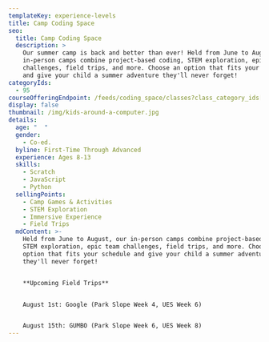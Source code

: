 ```yaml
---
templateKey: experience-levels
title: Camp Coding Space
seo:
  title: Camp Coding Space
  description: >
    Our summer camp is back and better than ever! Held from June to August, our
    in-person camps combine project-based coding, STEM exploration, epic team
    challenges, field trips, and more. Choose an option that fits your schedule
    and give your child a summer adventure they'll never forget!
categoryIds:
  - 95
courseOfferingEndpoint: /feeds/coding_space/classes?class_category_ids[]=95
display: false
thumbnail: /img/kids-around-a-computer.jpg
details:
  age: "  "
  gender:
    - Co-ed.
  byline: First-Time Through Advanced
  experience: Ages 8-13
  skills:
    - Scratch
    - JavaScript
    - Python
  sellingPoints:
    - Camp Games & Activities
    - STEM Exploration
    - Immersive Experience
    - Field Trips
  mdContent: >-
    Held from June to August, our in-person camps combine project-based coding,
    STEM exploration, epic team challenges, field trips, and more. Choose an
    option that fits your schedule and give your child a summer adventure
    they'll never forget!


    **U﻿pcoming Field Trips**


    A﻿ugust 1st: Google (Park Slope Week 4, UES Week 6)


    A﻿ugust 15th: GUMBO (Park Slope Week 6, UES Week 8)
---
```


